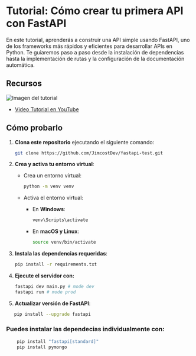 # Tutorial: Cómo crear tu primera API con FastAPI

En este tutorial, aprenderás a construir una API simple usando FastAPI, uno de los frameworks más rápidos y eficientes para desarrollar APIs en Python. Te guiaremos paso a paso desde la instalación de dependencias hasta la implementación de rutas y la configuración de la documentación automática.

## Recursos

![Imagen del tutorial](https://firebasestorage.googleapis.com/v0/b/jimcostdev-firebase.appspot.com/o/FASTAPI-MINIATURA.jpg?alt=media&token=1a9de89a-9842-4c6a-ba25-7c65f43e0f1e)

- [Video Tutorial en YouTube](https://youtu.be/BZZOuM1UpyI?si=7E2yZG-BtAja4Q5q)

## Cómo probarlo

1. **Clona este repositorio** ejecutando el siguiente comando:

    ```bash
    git clone https://github.com/JimcostDev/fastapi-test.git
    ```

2. **Crea y activa tu entorno virtual**:

    - Crea un entorno virtual:

        ```bash
        python -m venv venv
        ```

    - Activa el entorno virtual:

        - En **Windows**:

            ```bash
            venv\Scripts\activate
            ```

        - En **macOS y Linux**:

            ```bash
            source venv/bin/activate
            ```

3. **Instala las dependencias requeridas**:

    ```bash
    pip install -r requirements.txt
    ```

4. **Ejecute el servidor con:**
    ```bash
    fastapi dev main.py # mode dev
    fastapi run # mode prod
    ```
5. **Actualizar versión de FastAPI**:
 ```bash
    pip install --upgrade fastapi
 ```
 ### Puedes  instalar las dependecias individualmente con:
```bash
    pip install "fastapi[standard]"
    pip install pymongo
```